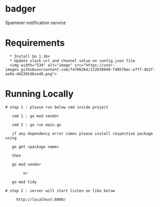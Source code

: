 # badger
Spammer notification service

# Requirements

      * Install Go 1.16+ 
      * Update slack url and channel value on config.json file 
      <img width="534" alt="image" src="https://user-images.githubusercontent.com/74706264/222638949-f48576ec-e7ff-4b2f-ae9a-d42265dbce48.png">

      
# Running Locally
      
    # step 1 : please run below cmd inside project 
       
       cmd 1 : go mod vendor
     
       cmd 2 : go run main.go 

       if any dependency error comes please install respective package using 
        
       go get <package name> 
       
       then 

       go mod vendor 
         
            or 

       go mod tidy

    # step 2 : server will start listen on like below 

         http://localhost:8000/


